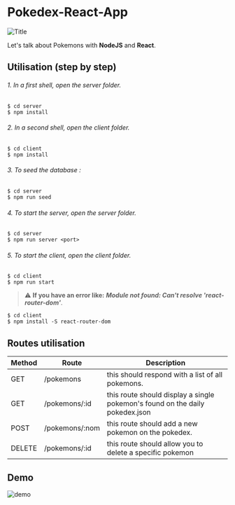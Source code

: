 # Pokedex-React-App
![Title](https://user-images.githubusercontent.com/20692907/78142386-d6a7dc00-7467-11ea-81ca-c21b6b77d823.png)

Let's talk about Pokemons with **NodeJS** and **React**.

## Utilisation (step by step) 

###### 1. In a first shell, open the server folder.
```shell
$ cd server
$ npm install
```

###### 2. In a second shell, open the client folder.
```shell
$ cd client
$ npm install
```

###### 3. To seed the database :
```shell
$ cd server
$ npm run seed
```

###### 4. To start the server, open the server folder.
```shell
$ cd server
$ npm run server <port>
```

###### 5. To start the client, open the client folder.
```shell
$ cd client
$ npm run start
```
> :warning: **If you have an error like:** ***Module not found: Can't resolve 'react-router-dom'***. 
```shell 
$ cd client
$ npm install -S react-router-dom
```

## Routes utilisation

|Method	|Route	|Description|
|-------|------|-----------|
|GET	| /pokemons | this should respond with a list of all pokemons.|
|GET	| /pokemons/:id	| this route should display a single pokemon's found on the daily pokedex.json|
|POST	| /pokemons/:nom | this route should add a new pokemon on the pokedex.|
|DELETE	| /pokemons/:id	| this route should allow you to delete a specific pokemon|

## Demo
![demo](https://i.ibb.co/VS9r5NL/Demo-pokedex.png)
